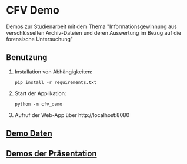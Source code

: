 # CFV Demo

Demos zur Studienarbeit mit dem Thema "Informationsgewinnung aus verschlüsselten Archiv-Dateien und deren Auswertung im
Bezug auf die forensische Untersuchung"

## Benutzung

1) Installation von Abhängigkeiten:
    ```shell
    pip install -r requirements.txt
    ```
2) Start der Applikation:
    ```shell
    python -m cfv_demo
    ```
3) Aufruf der Web-App über http://localhost:8080

## [Demo Daten](./docs/demo_data.md)

## [Demos der Präsentation](docs/presentation/presentation_demos.md)
